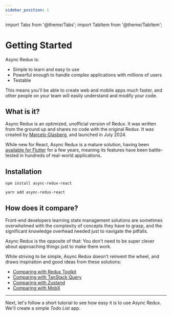 ```yaml
---
sidebar_position: 1
---
```


import Tabs from '@theme/Tabs';
import TabItem from '@theme/TabItem';

# Getting Started

Async Redux is:

* Simple to learn and easy to use
* Powerful enough to handle complex applications with millions of users
* Testable

This means you'll be able to create web and mobile apps much faster,
and other people on your team will easily understand and modify your code.

## What is it?

Async Redux is an optimized, unofficial version of Redux.
It was written from the ground up and shares no code with the original Redux.
It was created by [Marcelo Glasberg](https://github.com/marcglasberg),
and launched in July 2024.

While new for React, Async Redux is a mature solution,
having been [available for Flutter](https://pub.dev/packages/async_redux) for a few years,
meaning its features have been battle-tested in hundreds of real-world applications.

## Installation

<Tabs>
<TabItem value="npm" label="npm">

```npm
npm install async-redux-react
```

</TabItem>
<TabItem value="yarn" label="yarn">

```yarn
yarn add async-redux-react
```

</TabItem>
</Tabs>

## How does it compare?

Front-end developers learning state management solutions are
sometimes overwhelmed with the complexity of concepts they have to grasp,
and the significant knowledge overhead needed just to navigate the pitfalls.

Async Redux is the opposite of that:
You don't need to be super clever about approaching things just to make them work.

While striving to be simple, Async Redux doesn't reinvent the wheel,
and draws inspiration and good ideas from these solutions:

* [Comparing with Redux Toolkit](./comparisons/comparing-redux)
* [Comparing with TanStack Query](./comparisons/comparing-tanstack)
* [Comparing with Zustand](./comparisons/comparing-zustand)
* [Comparing with MobX](./comparisons/comparing-mobx)

<hr></hr>

Next, let's follow a short tutorial to see how easy it is to use Async Redux.
We'll create a simple _Todo List_ app.

